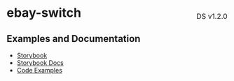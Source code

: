 <h1 style='display: flex; justify-content: space-between; align-items: center;'>
    <span>
        ebay-switch
    </span>
    <span style='font-weight: normal; font-size: medium; margin-bottom: -15px;'>
        DS v1.2.0
    </span>
</h1>

## Examples and Documentation

-   [Storybook](https://ebay.github.io/ebayui-core/?path=/story/form-input-ebay-switch)
-   [Storybook Docs](https://ebay.github.io/ebayui-core/?path=/docs/form-input-ebay-switch)
-   [Code Examples](https://github.com/eBay/ebayui-core/tree/master/src/components/ebay-switch/examples)
